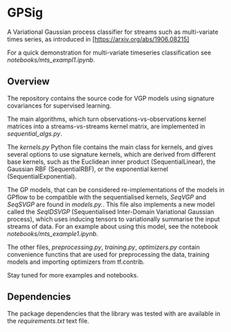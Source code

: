 # GPSig
A Variational Gaussian process classifier for streams such as multi-variate times series, as introduced in [https://arxiv.org/abs/1906.08215]

For a quick demonstration for multi-variate timeseries classification see *notebooks/mts_exampl1.ipynb*.

## Overview
The repository contains the source code for VGP models using signature covariances for supervised learning.

The main algorithms, which turn observations-vs-observations kernel matrices into a streams-vs-streams kernel matrix, are implemented in *sequential_algs.py*.

The *kernels.py* Python file contains the main class for kernels, and gives several options to use signature kernels, which are derived from different base kernels, such as the Euclidean inner product (SequentialLinear), the Gaussian RBF (SequentialRBF), or the exponential kernel (SequentialExponential).

The GP models, that can be considered re-implementations of the models in GPflow to be compatible with the sequentialised kernels, *SeqVGP* and *SeqSVGP* are found in *models.py.*. This file also implements a new model called the *SeqIDSVGP* (Sequentialised Inter-Domain Variational Gaussian process), which uses inducing tensors to variationally summarise the input streams of data. For an example about using this model, see the notebook *notebooks/mts_example1.ipynb*.

The other files, *preprocessing.py*, *training.py*, *optimizers.py* contain convenience functins that are used for preprocessing the data, training models and importing optimizers from tf.contrib. 

Stay tuned for more examples and notebooks.

## Dependencies

The package dependencies that the library was tested with are available in the *requirements.txt* text file. 
